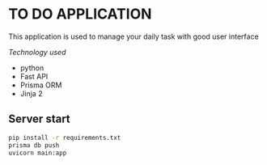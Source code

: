 # TO DO APPLICATION

This application is used to manage your daily task with good user interface

_Technology used_

- python
- Fast API
- Prisma ORM
- Jinja 2

## Server start

```bash
pip install -r requirements.txt
prisma db push
uvicorn main:app
```

<!-- ## Screen Shot
### Login Page
![alt text](https://github.com/Paragkoche/to_do_application_in_python/blob/master/image.jpg?raw=true) -->
